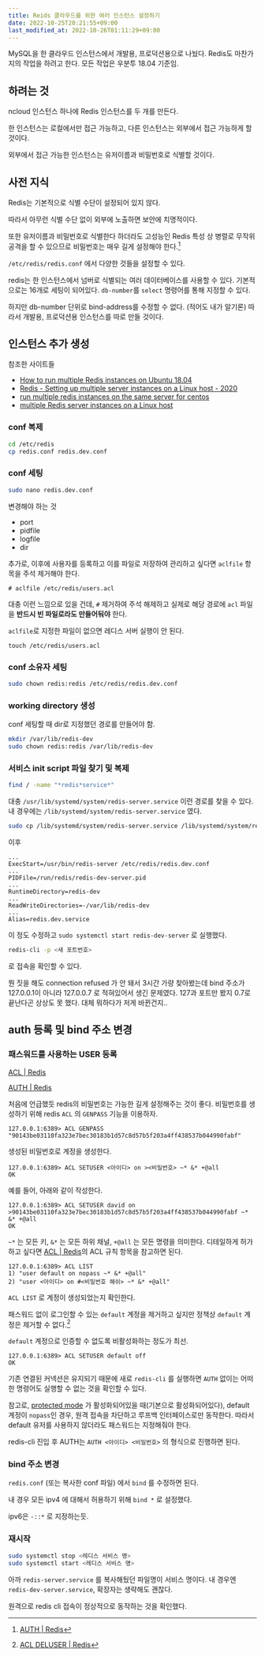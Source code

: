 ```yaml
---
title: Reids 클라우드를 위한 여러 인스턴스 설정하기
date: 2022-10-25T20:21:55+09:00
last_modified_at: 2022-10-26T01:11:29+09:00
---
```

MySQL을 한 클라우드 인스턴스에서 개발용, 프로덕션용으로 나눴다. Redis도 마찬가지의 작업을 하려고 한다. 모든 작업은 우분투 18.04 기준임.

## 하려는 것

ncloud 인스턴스 하나에 Redis 인스턴스를 두 개를 만든다.

한 인스턴스는 로컬에서만 접근 가능하고, 다른 인스턴스는 외부에서 접근 가능하게 할 것이다.

외부에서 접근 가능한 인스턴스는 유저이름과 비밀번호로 식별할 것이다.

## 사전 지식

Redis는 기본적으로 식별 수단이 설정되어 있지 않다.

따라서 아무런 식별 수단 없이 외부에 노출하면 보안에 치명적이다.

또한 유저이름과 비밀번호로 식별한다 하더라도 고성능인 Redis 특성 상 병렬로 무작위 공격을 할 수 있으므로 비밀번호는 매우 길게 설정해야 한다.[^auth]

[^auth]: [AUTH | Redis](https://redis.io/commands/auth/)

`/etc/redis/redis.conf` 에서 다양한 것들을 설정할 수 있다.

redis는 한 인스턴스에서 넘버로 식별되는 여러 데이터베이스를 사용할 수 있다. 기본적으로는 16개로 세팅이 되어있다. `db-number`를 `select` 명령어를 통해 지정할 수 있다.

하지만 db-number 단위로 bind-address를 수정할 수 없다. (적어도 내가 알기론) 따라서 개발용, 프로덕션용 인스턴스를 따로 만들 것이다.


## 인스턴스 추가 생성

참조한 사이트들

- [How to run multiple Redis instances on Ubuntu 18.04](https://gist.github.com/Paprikas/ef55f5b2401c4beec75f021590de6a67)
- [Redis - Setting up multiple server instances on a Linux host - 2020](https://www.bogotobogo.com/DevOps/Redis/Redis_Setting_up_mulitple_server_instances_on_a_linux_host.php)
- [run multiple redis instances on the same server for centos](https://gist.github.com/akhdaniel/04e4bb2df76ef534b0cb982c1dc6225b)
- [multiple Redis server instances on a Linux host](https://hellomyblog.tistory.com/9)

### conf 복제

```bash
cd /etc/redis
cp redis.conf redis.dev.conf
```

### conf 세팅

```bash
sudo nano redis.dev.conf
```

변경해야 하는 것

- port
- pidfile
- logfile
- dir

추가로, 이후에 사용자를 등록하고 이를 파일로 저장하여 관리하고 싶다면 `aclfile` 항목을 주석 제거해야 한다.

```
# aclfile /etc/redis/users.acl
```

대충 이런 느낌으로 있을 건데, `#` 제거하여 주석 해제하고 실제로 해당 경로에 `acl` 파일을 **반드시 빈 파일로라도 만들어둬야** 한다.

`aclfile`로 지정한 파일이 없으면 레디스 서버 실행이 안 된다.

```
touch /etc/redis/users.acl
```

### conf 소유자 세팅

```bash
sudo chown redis:redis /etc/redis/redis.dev.conf
```

### working directory 생성

conf 세팅할 때 dir로 지정했던 경로를 만들어야 함.

```bash
mkdir /var/lib/redis-dev
sudo chown redis:redis /var/lib/redis-dev
```

### 서비스 init script 파일 찾기 및 복제

```bash
find / -name "*redis*service*"
```

대충 ```/usr/lib/systemd/system/redis-server.service``` 이런 경로를 찾을 수 있다. 내 경우에는 `/lib/systemd/system/redis-server.service` 였다.

```bash
sudo cp /lib/systemd/system/redis-server.service /lib/systemd/system/redis-dev-server.service
```

이후

```
...
ExecStart=/usr/bin/redis-server /etc/redis/redis.dev.conf
...
PIDFile=/run/redis/redis-dev-server.pid
...
RuntimeDirectory=redis-dev
...
ReadWriteDirectories=-/var/lib/redis-dev
...
Alias=redis.dev.service
```

이 정도 수정하고 `sudo systemctl start redis-dev-server` 로 실행했다.

```bash
redis-cli -p <새 포트번호>
```

로 접속을 확인할 수 있다.

뭔 짓을 해도 connection refused 가 안 돼서 3시간 가량 찾아봤는데 bind 주소가 127.0.0.1이 아니라 127.0.0.7 로 적혀있어서 생긴 문제였다. 127과 포트만 봤지 0.7로 끝난다곤 상상도 못 했다. 대체 뭐하다가 저게 바뀐건지..

## auth 등록 및 bind 주소 변경

### 패스워드를 사용하는 USER 등록

[ACL | Redis](https://redis.io/docs/manual/security/acl/)

[AUTH | Redis](https://redis.io/commands/auth/)

처음에 언급했듯 redis의 비밀번호는 가능한 길게 설정해주는 것이 좋다. 비밀번호를 생성하기 위해 redis `ACL` 의 `GENPASS` 기능을 이용하자.

```
127.0.0.1:6389> ACL GENPASS
"90143be03110fa323e7bec30183b1d57c8d57b5f203a4ff438537b044990fabf"
```

생성된 비밀번호로 계정을 생성한다.

```
127.0.0.1:6389> ACL SETUSER <아이디> on ><비밀번호> ~* &* +@all
OK
```

예를 들어, 아래와 같이 작성한다.

```
127.0.0.1:6389> ACL SETUSER david on >90143be03110fa323e7bec30183b1d57c8d57b5f203a4ff438537b044990fabf ~* &* +@all
OK
```

`~*` 는 모든 키, `&*` 는 모든 하위 채널, `+@all` 는 모든 명령을 의미한다. 디테일하게 허가하고 싶다면 [ACL | Redis](https://redis.io/docs/manual/security/acl/)의 ACL 규칙 항목을 참고하면 된다.

```
127.0.0.1:6389> ACL LIST
1) "user default on nopass ~* &* +@all"
2) "user <아이디> on #<비밀번호 해쉬> ~* &* +@all"
```

`ACL LIST` 로 계정이 생성되었는지 확인한다.

패스워드 없이 로그인할 수 있는 `default` 계정을 제거하고 싶지만 정책상 `default` 계정은 제거할 수 없다.[^def]

[^def]: [ACL DELUSER | Redis](https://redis.io/commands/acl-deluser/)

`default` 계정으로 인증할 수 없도록 비활성화하는 정도가 최선.

```
127.0.0.1:6389> ACL SETUSER default off
OK
```

기존 연결된 커넥션은 유지되기 때문에 새로 `redis-cli` 를 실행하면 `AUTH` 없이는 어떠한 명령어도 실행할 수 없는 것을 확인할 수 있다.

참고로, [protected mode](https://redis.io/docs/manual/security/#protected-mode) 가 활성화되어있을 때(기본으로 활성화되어있다), default 계정이 `nopass`인 경우, 원격 접속을 차단하고 루프백 인터페이스로만 동작한다. 따라서 default 유저를 사용하지 않더라도 패스워드는 지정해줘야 한다.

redis-cli 진입 후 AUTH는 `AUTH <아이디> <비밀번호>` 의 형식으로 진행하면 된다.

### bind 주소 변경

`redis.conf` (또는 복사한 conf 파일) 에서 `bind` 를 수정하면 된다.

내 경우 모든 ipv4 에 대해서 허용하기 위해 `bind *` 로 설정했다.

ipv6은 `-::*` 로 지정하는듯.

### 재시작

```bash
sudo systemctl stop <레디스 서비스 명>
sudo systemctl start <레디스 서비스 명>
```

아까 `redis-server.service` 를 복사해뒀던 파일명이 서비스 명이다. 내 경우엔 `redis-dev-server.service`, 확장자는 생략해도 괜찮다.

원격으로 redis cli 접속이 정상적으로 동작하는 것을 확인했다.